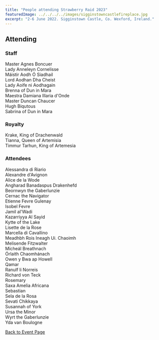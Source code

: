 ```yaml
---
title: "People attending Strawberry Raid 2023"
featuredImage: ../../../../images/sigginstowncastlefireplace.jpg
excerpt: "2-6 June 2022. Sigginstown Castle, Co. Wexford, Ireland."
---
```


## Attending

### Staff

Master Agnes Boncuer  
Lady Anneleyn Cornelisse  
Máistir Aodh Ó Siadhail  
Lord Aodhan Dha Cheist  
Lady Aoife ni Aodhagain  
Brenna of Dun in Mara  
Maestra Damiana Illaria d'Onde  
Master Duncan Chaucer   
Hugh Biqutous   
Sabrina of Dun in Mara  

### Royalty

Krake, King of Drachenwald  
Tianna, Queen of Artemisia  
Timmur Tarhun, King of Artemesia  

### Attendees

Alessandra di Riario  
Alexandre d'Avignon  
Alice de la Wode  
Angharad Banadaspus Drakenhefd  
Beornwyn the Gaberlunzie  
Cernac the Navigator  
Etienne Fevre
Gulenay  
Isobel Fevre  
Jamil al'Wadi  
Kazarriyya Al Sayid  
Kytte of the Lake  
Lisette de la Rose  
Marcella di Cavallino  
Meadhbh Rois Ineagh Ui. Chaoimh  
Melisende Fitzwalter  
Mícheál Breathnach  
Órlaith Chaomhánach  
Owen y Bwa ap Howell  
Qamar  
Ranulf li Norreis  
Richard von Teck  
Rosemary  
Saxa Amelia Africana  
Sebastian  
Sela de la Rosa  
Sevati Chikkaya  
Susannah of York  
Ursa the Minor  
Wyrt the Gaberlunzie  
Yda van Boulogne  
     
<a href="/events/2023/strawberry-raid/">Back to Event Page</a>
